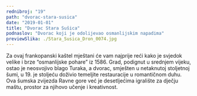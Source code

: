 ```yaml
---
rednibroj: "19"
path: "dvorac-stara-susica"
date: "2019-01-01"
title: "Dvorac Stara Sušica"
podnaslov: "Dvorac koji je odolijevao osmanlijskim napadima"
previewSlika: ./Stara_Susica_Dron_0074.jpg
---
```


Za ovaj frankopanski kaštel mještani će vam najprije reći kako je svjedok velike i brze “osmanlijske pohare” iz 1586. Grad, podignut u srednjem vijeku, ostao je neosvojivo blago Turaka, a dvorac, smješten u netaknutoj stoljetnoj šumi, u 19. je stoljeću doživio temeljite restauracije u romantičnom duhu. Ova šumska zvijezda Ravne gore već je desetljećima igralište za dječju maštu, prostor za njihovo učenje i kreativnost.